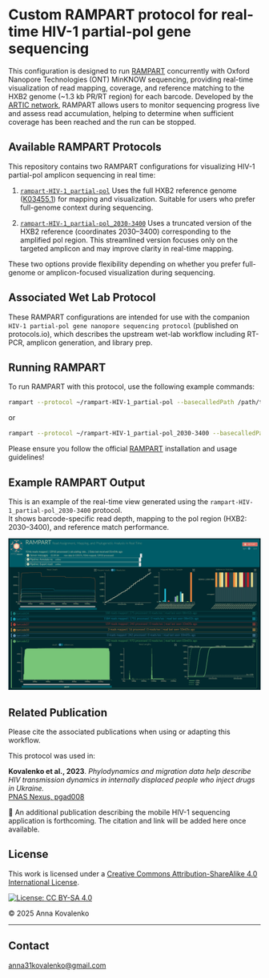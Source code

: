 # Custom RAMPART protocol for real-time HIV-1 partial-pol gene sequencing
This configuration is designed to run [RAMPART](https://github.com/artic-network/rampart?tab=readme-ov-file) concurrently with Oxford Nanopore Technologies (ONT) MinKNOW sequencing, providing real-time visualization of read mapping, coverage, and reference matching to the HXB2 genome (~1.3 kb PR/RT region) for each barcode. Developed by the [ARTIC network](https://github.com/artic-network), RAMPART allows users to monitor sequencing progress live and assess read accumulation, helping to determine when sufficient coverage has been reached and the run can be stopped.

## Available RAMPART Protocols
This repository contains two RAMPART configurations for visualizing HIV-1 partial-pol amplicon sequencing in real time:

1. [`rampart-HIV-1_partial-pol`](./rampart-HIV-1_partial-pol) 
Uses the full HXB2 reference genome ([K03455.1](https://www.ncbi.nlm.nih.gov/nuccore/K03455.1)) for mapping and visualization. Suitable for users who prefer full-genome context during sequencing.

2. [`rampart-HIV-1_partial-pol_2030-3400`](./rampart-HIV-1_partial-pol_2030-3400) 
Uses a truncated version of the HXB2 reference (coordinates 2030–3400) corresponding to the amplified pol region. This streamlined version focuses only on the targeted amplicon and may improve clarity in real-time mapping.

These two options provide flexibility depending on whether you prefer full-genome or amplicon-focused visualization during sequencing.

## Associated Wet Lab Protocol
These RAMPART configurations are intended for use with the companion `HIV-1 partial-pol gene nanopore sequencing protocol` (published on protocols.io), which describes the upstream wet-lab workflow including RT-PCR, amplicon generation, and library prep.

## Running RAMPART 

To run RAMPART with this protocol, use the following example commands:

```bash
rampart --protocol ~/rampart-HIV-1_partial-pol --basecalledPath /path/to/fastq_pass/folder/
```
or
```bash
rampart --protocol ~/rampart-HIV-1_partial-pol_2030-3400 --basecalledPath /path/to/fastq_pass/folder/
```
Please ensure you follow the official [RAMPART](https://github.com/artic-network/rampart?tab=readme-ov-file) installation and usage guidelines! 

## Example RAMPART Output
This is an example of the real-time view generated using the `rampart-HIV-1_partial-pol_2030-3400` protocol.  
It shows barcode-specific read depth, mapping to the pol region (HXB2: 2030–3400), and reference match performance.

![RAMPART Output](rampart_overview.png)

## Related Publication
Please cite the associated publications when using or adapting this workflow.

This protocol was used in:

**Kovalenko et al., 2023**. *Phylodynamics and migration data help describe HIV transmission dynamics in internally displaced people who inject drugs in Ukraine.*  
[PNAS Nexus, pgad008](https://doi.org/10.1093/pnasnexus/pgad008)

📌 An additional publication describing the mobile HIV-1 sequencing application is forthcoming. The citation and link will be added here once available.


## License

This work is licensed under a [Creative Commons Attribution-ShareAlike 4.0 International License](https://creativecommons.org/licenses/by-sa/4.0/).

[![License: CC BY-SA 4.0](https://licensebuttons.net/l/by-sa/4.0/88x31.png)](https://creativecommons.org/licenses/by-sa/4.0/)

© 2025 Anna Kovalenko

---

## Contact

[anna31kovalenko@gmail.com](mailto:anna31kovalenko@gmail.com)

